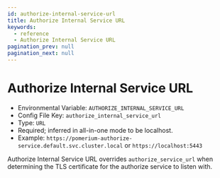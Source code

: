 ```yaml
---
id: authorize-internal-service-url
title: Authorize Internal Service URL
keywords:
  - reference
  - Authorize Internal Service URL
pagination_prev: null
pagination_next: null
---
```


# Authorize Internal Service URL

- Environmental Variable: `AUTHORIZE_INTERNAL_SERVICE_URL`
- Config File Key: `authorize_internal_service_url`
- Type: `URL`
- Required; inferred in all-in-one mode to be localhost.
- Example: `https://pomerium-authorize-service.default.svc.cluster.local` or `https://localhost:5443`

Authorize Internal Service URL overrides `authorize_service_url` when determining the TLS certificate for the authorize service to listen with.
